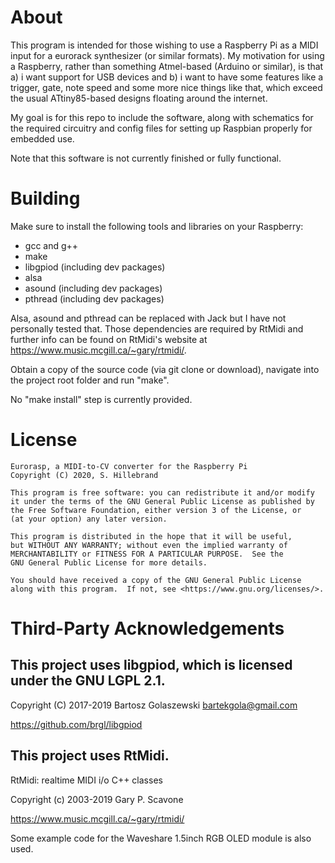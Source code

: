 # About

This program is intended for those wishing to use a Raspberry Pi as a MIDI input for a eurorack synthesizer (or similar formats). My motivation for using a Raspberry, rather than something Atmel-based (Arduino or similar), is that a) i want support for USB devices and b) i want to have some features like a trigger, gate, note speed and some more nice things like that, which exceed the usual ATtiny85-based designs floating around the internet.

My goal is for this repo to include the software, along with schematics for the required circuitry and config files for setting up Raspbian properly for embedded use.

Note that this software is not currently finished or fully functional.

# Building

Make sure to install the following tools and libraries on your Raspberry:

* gcc and g++
* make
* libgpiod (including dev packages)
* alsa
* asound (including dev packages)
* pthread (including dev packages)

Alsa, asound and pthread can be replaced with Jack but I have not personally tested that. Those dependencies are required by RtMidi and further info can be found on RtMidi's website at https://www.music.mcgill.ca/~gary/rtmidi/.

Obtain a copy of the source code (via git clone or download), navigate into the project root folder and run "make".

No "make install" step is currently provided.


# License

    Eurorasp, a MIDI-to-CV converter for the Raspberry Pi
    Copyright (C) 2020, S. Hillebrand

    This program is free software: you can redistribute it and/or modify
    it under the terms of the GNU General Public License as published by
    the Free Software Foundation, either version 3 of the License, or
    (at your option) any later version.

    This program is distributed in the hope that it will be useful,
    but WITHOUT ANY WARRANTY; without even the implied warranty of
    MERCHANTABILITY or FITNESS FOR A PARTICULAR PURPOSE.  See the
    GNU General Public License for more details.

    You should have received a copy of the GNU General Public License
    along with this program.  If not, see <https://www.gnu.org/licenses/>.

# Third-Party Acknowledgements

## This project uses libgpiod, which is licensed under the GNU LGPL 2.1.

Copyright (C) 2017-2019 Bartosz Golaszewski <bartekgola@gmail.com>

https://github.com/brgl/libgpiod

## This project uses RtMidi.

RtMidi: realtime MIDI i/o C++ classes

Copyright (c) 2003-2019 Gary P. Scavone

https://www.music.mcgill.ca/~gary/rtmidi/

Some example code for the Waveshare 1.5inch RGB OLED module is also used.

